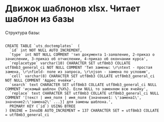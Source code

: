 <h1>Движок шаблонов xlsx. Читает шаблон из базы</h1>

Структура базы:

<code>
CREATE TABLE `uts_doctemplates`  (
  `id` int NOT NULL AUTO_INCREMENT,
  `type` int NOT NULL COMMENT 'тип документа 1-заявление, 2-приказ о зачислении, 3-приказ об отчислении, 4-приказ об окончании курса',
  `replacetype` varchar(10) CHARACTER SET utf8mb3 COLLATE utf8mb3_general_ci NOT NULL COMMENT 'Тип замены: \r\ntext - простая замена, \r\nfield- поле из запроса, \r\njson - замена по условию',
  `cell` varchar(8) CHARACTER SET utf8mb3 COLLATE utf8mb3_general_ci NOT NULL COMMENT 'Адрес ячейки',
  `search` text CHARACTER SET utf8mb3 COLLATE utf8mb3_general_ci NULL COMMENT 'искомый шаблон {%X%}. Если NULL то заменяем всю ячейку',
  `replace` text CHARACTER SET utf8mb3 COLLATE utf8mb3_general_ci NULL COMMENT '[текст | имя_поля | имя_поля {значение1: \'замена1\', значение2:\'замена2\' ...}] для замены шаблона.',
  PRIMARY KEY (`id`) USING BTREE
) ENGINE = InnoDB AUTO_INCREMENT = 137 CHARACTER SET = utf8mb3 COLLATE = utf8mb3_general_ci
</code>